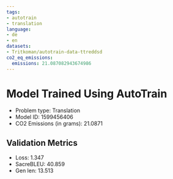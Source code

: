 ```yaml
---
tags:
- autotrain
- translation
language:
- de
- en
datasets:
- Tritkoman/autotrain-data-ttreddsd
co2_eq_emissions:
  emissions: 21.087082943674986
---
```


# Model Trained Using AutoTrain

- Problem type: Translation
- Model ID: 1599456406
- CO2 Emissions (in grams): 21.0871

## Validation Metrics

- Loss: 1.347
- SacreBLEU: 40.859
- Gen len: 13.513